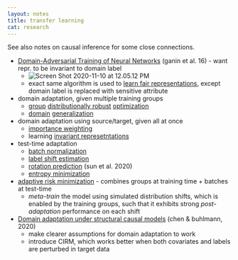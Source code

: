 ```yaml
---
layout: notes
title: transfer learning
cat: research
---
```




See also notes on causal inference for some close connections.



- [Domain-Adversarial Training of Neural Networks](https://www.jmlr.org/papers/volume17/15-239/15-239.pdf) (ganin et al. 16) - want repr. to be invariant to domain label
  - ![Screen Shot 2020-11-10 at 12.05.12 PM](../assets/domain_adv_training.png)
  - exact same algorithm is used to [learn fair representations](https://www.cs.toronto.edu/~toni/Papers/icml-final.pdf), except domain label is replaced with sensitive attribute
- domain adaptation, given multiple training groups
  - [group](http://papers.neurips.cc/paper/3019-mixture-regression-for-covariate-shift.pdf) [distributionally robust](https://arxiv.org/abs/1611.02041) [optimization](https://arxiv.org/abs/1911.08731)
  - [domain](https://papers.nips.cc/paper/4312-generalizing-from-several-related-classification-tasks-to-a-new-unlabeled-sample) [generalization](https://arxiv.org/abs/2007.01434)
- domain adaptation using source/target, given all at once
  - [importance weighting](https://citeseerx.ist.psu.edu/viewdoc/download?doi=10.1.1.370.4921&rep=rep1&type=pdf)
  - learning [invariant represetntations](https://arxiv.org/abs/1702.05464)
- test-time adaptation
  - [batch normalization](https://arxiv.org/abs/1603.04779)
  - [label shift estimation](https://arxiv.org/abs/1802.03916)
  - [rotation prediction](https://arxiv.org/abs/1909.13231) (sun et al. 2020)
  - [entropy minimization](https://arxiv.org/abs/2006.10726)
- [adaptive risk minimization](https://arxiv.org/abs/2007.02931) - combines groups at training time + batches at test-time
  - *meta-train* the model using simulated distribution shifts, which is enabled by the training groups, such that it exhibits strong *post-adaptation* performance on each shift
- [Domain adaptation under structural causal models](https://arxiv.org/abs/2010.15764) (chen & buhlmann, 2020)
  - make clearer assumptions for domain adaptation to work
  - introduce CIRM, which works better when both covariates and labels are perturbed in target data